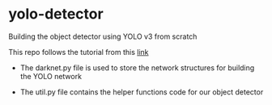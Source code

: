 # yolo-detector
 Building the object detector using YOLO v3 from scratch

 This repo follows the tutorial from this [link](https://blog.paperspace.com/how-to-implement-a-yolo-v3-object-detector-from-scratch-in-pytorch-part-2/)


- The darknet.py file is used to store the network structures for building the YOLO network

- The util.py file contains the helper functions code for our object detector
